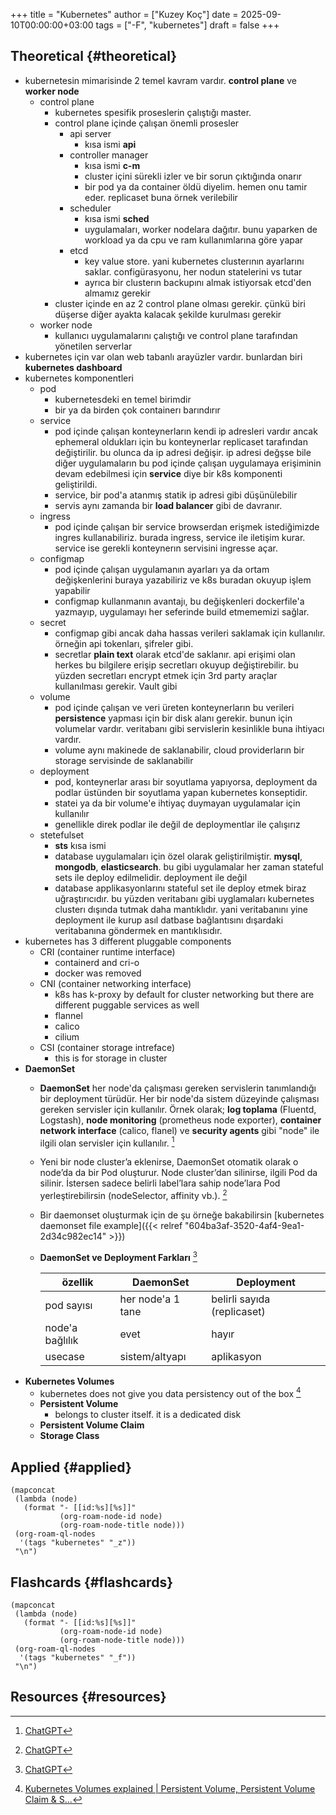 +++
title = "Kubernetes"
author = ["Kuzey Koç"]
date = 2025-09-10T00:00:00+03:00
tags = ["-F", "kubernetes"]
draft = false
+++

## Theoretical {#theoretical}

-   kubernetesin mimarisinde 2 temel kavram vardır. **control plane** ve **worker node**
    -   control plane
        -   kubernetes spesifik proseslerin çalıştığı master.
        -   control plane içinde çalışan önemli prosesler
            -   api server
                -   kısa ismi **api**
            -   controller manager
                -   kısa ismi **c-m**
                -   cluster içini sürekli izler ve bir sorun çıktığında onarır
                -   bir pod ya da container öldü diyelim. hemen onu tamir eder. replicaset buna örnek verilebilir
            -   scheduler
                -   kısa ismi **sched**
                -   uygulamaları, worker nodelara dağıtır. bunu yaparken de workload ya da cpu ve ram kullanımlarına göre yapar
            -   etcd
                -   key value store. yani kubernetes clusterının ayarlarını saklar. configürasyonu, her nodun statelerini vs tutar
                -   ayrıca bir clusterın backupını almak istiyorsak etcd'den almamız gerekir
        -   cluster içinde en az 2 control plane olması gerekir. çünkü biri düşerse diğer ayakta kalacak şekilde kurulması gerekir
    -   worker node
        -   kullanıcı uygulamalarını çalıştığı ve control plane tarafından yönetilen serverlar
-   kubernetes için var olan web tabanlı arayüzler vardır. bunlardan biri **kubernetes dashboard**
-   kubernetes komponentleri
    -   pod
        -   kubernetesdeki en temel birimdir
        -   bir ya da birden çok containerı barındırır
    -   service
        -   pod içinde çalışan konteynerların kendi ip adresleri vardır ancak ephemeral oldukları için bu konteynerlar replicaset tarafından değiştirilir. bu olunca da ip adresi değişir. ip adresi değşse bile diğer uygulamaların bu pod içinde çalışan uygulamaya erişiminin devam edebilmesi için **service** diye bir k8s komponenti geliştirildi.
        -   service, bir pod'a atanmış statik ip adresi gibi düşünülebilir
        -   servis aynı zamanda bir **load balancer** gibi de davranır.
    -   ingress
        -   pod içinde çalışan bir service browserdan erişmek istediğimizde ingres kullanabiliriz. burada ingress, service ile iletişim kurar. service ise gerekli konteynerın servisini ingresse açar.
    -   configmap
        -   pod içinde çalışan uygulamanın ayarları ya da ortam değişkenlerini buraya yazabiliriz ve k8s buradan okuyup işlem yapabilir
        -   configmap kullanmanın avantajı, bu değişkenleri dockerfile'a yazmayıp, uygulamayı her seferinde build etmememizi sağlar.
    -   secret
        -   configmap gibi ancak daha hassas verileri saklamak için kullanılır. örneğin api tokenları, şifreler gibi.
        -   secretlar **plain text** olarak etcd'de saklanır. api erişimi olan herkes bu bilgilere erişip secretları okuyup değiştirebilir. bu yüzden secretları encrypt etmek için 3rd party araçlar kullanılması gerekir. Vault gibi
    -   volume
        -   pod içinde çalışan ve veri üreten konteynerların bu verileri **persistence** yapması için bir disk alanı gerekir. bunun için volumelar vardır. veritabanı gibi servislerin kesinlikle buna ihtiyacı vardır.
        -   volume aynı makinede de saklanabilir, cloud providerların bir storage servisinde de saklanabilir
    -   deployment
        -   pod, konteynerlar arası bir soyutlama yapıyorsa, deployment da podlar üstünden bir soyutlama yapan kubernetes konseptidir.
        -   statei ya da bir volume'e ihtiyaç duymayan uygulamalar için kullanılır
        -   genellikle direk podlar ile değil de deploymentlar ile çalışırız
    -   stetefulset
        -   **sts** kısa ismi
        -   database uygulamaları için özel olarak geliştirilmiştir. **mysql**, **mongodb**, **elasticsearch**. bu gibi uygulamalar <span class="underline">her zaman stateful sets ile</span> deploy edilmelidir. deployment ile değil
        -   database applikasyonlarını stateful set ile deploy etmek biraz uğraştırıcıdır. bu yüzden veritabanı gibi uyglamaları kubernetes clusterı dışında tutmak daha mantıklıdır. yani veritabanını yine deployment ile kurup asıl datbase bağlantısını dışardaki veritabanına göndermek en mantıklısıdır.
-   kubernetes has 3 different pluggable components
    -   CRI (container runtime interface)
        -   containerd and cri-o
        -   docker was removed
    -   CNI (container networking interface)
        -   k8s has k-proxy by default for cluster networking but there are different puggable services as well
        -   flannel
        -   calico
        -   cilium
    -   CSI (container storage intreface)
        -   this is for storage in cluster
-   **DaemonSet**
    -   **DaemonSet** her node'da çalışması gereken servislerin tanımlandığı bir deployment türüdür. Her bir node'da <span class="underline">sistem düzeyinde</span> çalışması gereken servisler için kullanılır. Örnek olarak; **log toplama** (Fluentd, Logstash), **node monitoring** (prometheus node exporter), **container network interface** (calico, flanel) ve **security agents** gibi "node" ile ilgili olan servisler için kullanılır.&nbsp;[^fn:1]

    -   Yeni bir node cluster’a eklenirse, DaemonSet otomatik olarak o node’da da bir Pod oluşturur. Node cluster’dan silinirse, ilgili Pod da silinir. İstersen sadece belirli label’lara sahip node’lara Pod yerleştirebilirsin (nodeSelector, affinity vb.).&nbsp;[^fn:1]

    -   Bir daemonset oluşturmak için de şu örneğe bakabilirsin [kubernetes daemonset file example]({{< relref "604ba3af-3520-4af4-9ea1-2d34c982ec14" >}})
    -   **DaemonSet ve Deployment Farkları**&nbsp;[^fn:1]

        | özellik         | DaemonSet         | Deployment                  |
        |-----------------|-------------------|-----------------------------|
        | pod sayısı      | her node'a 1 tane | belirli sayıda (replicaset) |
        | node'a bağlılık | evet              | hayır                       |
        | usecase         | sistem/altyapı    | aplikasyon                  |
-   **Kubernetes Volumes**
    -   kubernetes does not give you data persistency out of the box&nbsp;[^fn:2]
    -   **Persistent Volume**
        -   belongs to cluster itself. it is a dedicated disk
    -   **Persistent Volume Claim**
    -   **Storage Class**


## Applied {#applied}

```emacs-lisp
(mapconcat
 (lambda (node)
   (format "- [[id:%s][%s]]"
           (org-roam-node-id node)
           (org-roam-node-title node)))
 (org-roam-ql-nodes
  '(tags "kubernetes" "_z"))
 "\n")
```


## Flashcards {#flashcards}

```emacs-lisp
(mapconcat
 (lambda (node)
   (format "- [[id:%s][%s]]"
           (org-roam-node-id node)
           (org-roam-node-title node)))
 (org-roam-ql-nodes
  '(tags "kubernetes" "_f"))
 "\n")
```


## Resources {#resources}

[^fn:1]: [ChatGPT](https://chatgpt.com/)
[^fn:2]: [Kubernetes Volumes explained | Persistent Volume, Persistent Volume Claim &amp; S...](https://www.youtube.com/watch?v=0swOh5C3OVM)

